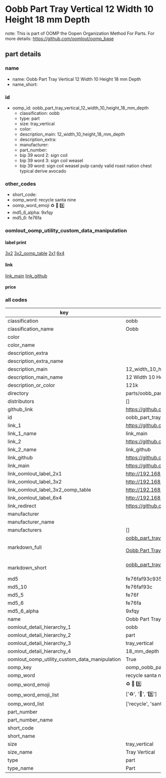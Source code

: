# Oobb Part Tray Vertical 12 Width 10 Height 18 mm Depth  

note: This is part of OOMP the Oopen Organization Method For Parts. For more details: https://github.com/oomlout/oomp_base

##  part details
  







### name
* name: Oobb Part Tray Vertical 12 Width 10 Height 18 mm Depth
* name_short: 
### id
* oomp_id: oobb_part_tray_vertical_12_width_10_height_18_mm_depth
  * classification: oobb
  * type: part
  * size: tray_vertical
  * color: 
  * description_main: 12_width_10_height_18_mm_depth
  * description_extra: 
  * manufacturer: 
  * part_number: 
  * bip 39 word 2: sign coil
  * bip 39 word 3: sign coil weasel
  * bip 39 word: sign coil weasel pulp candy valid roast nation chest typical derive avocado

### other_codes
* short_code: 
* oomp_word: recycle santa nine
* oomp_word_emoji :recycle: :santa: :nine:
* md5_6_alpha: 9xfqy
* md5_6: fe76fa






### oomlout_oomp_utility_custom_data_manipulation
#### label print
[3x2](http://192.168.1.245:1112/?label=oomp%209xfqy)
[3x2_oomp_table](http://192.168.1.108:1112/?label=oomp%209xfqy)
[2x1](http://192.168.1.242:1112/?label=oomp%209xfqy)
[6x4](http://192.168.1.55:1112/?label=oomp%209xfqy)    

#### link

[link_main](https://github.com/oomlout/oomlout_oomp_version_1_messy/tree/main/parts/oobb_part_tray_vertical_12_width_10_height_18_mm_depth) [link_github](https://github.com/oomlout/oomlout_oomp_version_1_messy/tree/main/parts/oobb_part_tray_vertical_12_width_10_height_18_mm_depth)                             

#### price







### all codes 
| key | value |  
| --- | --- |  
| classification | oobb |  
| classification_name | Oobb |  
| color |  |  
| color_name |  |  
| description_extra |  |  
| description_extra_name |  |  
| description_main | 12_width_10_height_18_mm_depth |  
| description_main_name | 12 Width 10 Height 18 mm Depth |  
| description_or_color | 121k |  
| directory | parts/oobb_part_tray_vertical_12_width_10_height_18_mm_depth |  
| distributors | [] |  
| github_link | https://github.com/oomlout/oomlout_oomp_part_src/tree/main/parts/oobb_part_tray_vertical_12_width_10_height_18_mm_depth |  
| id | oobb_part_tray_vertical_12_width_10_height_18_mm_depth |  
| link_1 | https://github.com/oomlout/oomlout_oomp_version_1_messy/tree/main/parts/oobb_part_tray_vertical_12_width_10_height_18_mm_depth |  
| link_1_name | link_main |  
| link_2 | https://github.com/oomlout/oomlout_oomp_version_1_messy/tree/main/parts/oobb_part_tray_vertical_12_width_10_height_18_mm_depth |  
| link_2_name | link_github |  
| link_github | https://github.com/oomlout/oomlout_oomp_version_1_messy/tree/main/parts/oobb_part_tray_vertical_12_width_10_height_18_mm_depth |  
| link_main | https://github.com/oomlout/oomlout_oomp_version_1_messy/tree/main/parts/oobb_part_tray_vertical_12_width_10_height_18_mm_depth |  
| link_oomlout_label_2x1 | http://192.168.1.242:1112/?label=oomp%209xfqy |  
| link_oomlout_label_3x2 | http://192.168.1.245:1112/?label=oomp%209xfqy |  
| link_oomlout_label_3x2_oomp_table | http://192.168.1.108:1112/?label=oomp%209xfqy |  
| link_oomlout_label_6x4 | http://192.168.1.55:1112/?label=oomp%209xfqy |  
| link_redirect | https://github.com/oomlout/oomlout_oomp_version_1_messy/tree/main/parts/oobb_part_tray_vertical_12_width_10_height_18_mm_depth |  
| manufacturer |  |  
| manufacturer_name |  |  
| manufacturers | [] |  
| markdown_full | [oobb_part_tray_vertical_12_width_10_height_18_mm_depth](none)<br>[](none)<br>[Oobb Part Tray Vertical 12 Width 10 Height 18 Mm Depth](none)<br><br> |  
| markdown_short | [oobb_part_tray_vertical_12_width_10_height_18_mm_depth](none)<br><br> |  
| md5 | fe76faf93c935763c310aad7f10b5642 |  
| md5_10 | fe76faf93c |  
| md5_5 | fe76f |  
| md5_6 | fe76fa |  
| md5_6_alpha | 9xfqy |  
| name | Oobb Part Tray Vertical 12 Width 10 Height 18 mm Depth |  
| oomlout_detail_hierarchy_1 | oobb |  
| oomlout_detail_hierarchy_2 | part |  
| oomlout_detail_hierarchy_3 | tray_vertical |  
| oomlout_detail_hierarchy_4 | 18_mm_depth |  
| oomlout_oomp_utility_custom_data_manipulation | True |  
| oomp_key | oomp_oobb_part_tray_vertical_12_width_10_height_18_mm_depth |  
| oomp_word | recycle santa nine |  
| oomp_word_emoji | :recycle: :santa: :nine: |  
| oomp_word_emoji_list | [':recycle:', ':santa:', ':nine:'] |  
| oomp_word_list | ['recycle', 'santa', 'nine'] |  
| part_number |  |  
| part_number_name |  |  
| short_code |  |  
| short_name |  |  
| size | tray_vertical |  
| size_name | Tray Vertical |  
| type | part |  
| type_name | Part |  
